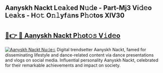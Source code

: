 ## Aanyskh Nackt L𝚎a𝚔ed N𝚞𝚍e - Part-Mj3 Vi𝚍𝚎o L𝚎a𝚔s - H𝚘𝚝 O𝚗𝚕yf𝚊ns P𝚑𝚘tos XIV30

# <h2><a href="http://kfczlp.oniu.top/?m=Aanyskh+Nackt">🔗👉 🔴 Aanyskh Nackt P𝚑ot𝚘𝚜 V𝚒d𝚎o</a></h2>

[![Aanyskh Nackt Nu𝚍e𝚜](https://i.imgur.com/0qMVB7G.gif)](http://kfczlp.oniu.top/?m=Aanyskh+Nackt)
Digital trendsetter Aanyskh Nackt, famed for disseminating lifestyle and dance-related content via dance presentations and vlogs on social media. Influential personality Aanyskh Nackt, celebrated for their remarkable achievements and impact on society.  
